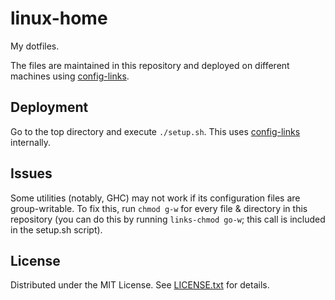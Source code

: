 linux-home
==========

My dotfiles.

The files are maintained in this repository and deployed on different machines
using [config-links].

[config-links]: https://github.com/egor-tensin/config-links

Deployment
----------

Go to the top directory and execute `./setup.sh`.
This uses [config-links] internally.

Issues
------

Some utilities (notably, GHC) may not work if its configuration files are
group-writable.
To fix this, run `chmod g-w` for every file & directory in this repository (you
can do this by running `links-chmod go-w`; this call is included in the
setup.sh script).

License
-------
Distributed under the MIT License.
See [LICENSE.txt] for details.

[LICENSE.txt]: LICENSE.txt

